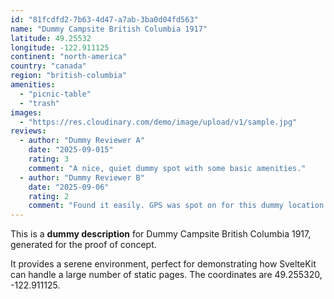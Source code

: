 ```yaml
---
id: "81fcdfd2-7b63-4d47-a7ab-3ba0d04fd563"
name: "Dummy Campsite British Columbia 1917"
latitude: 49.25532
longitude: -122.911125
continent: "north-america"
country: "canada"
region: "british-columbia"
amenities:
  - "picnic-table"
  - "trash"
images:
  - "https://res.cloudinary.com/demo/image/upload/v1/sample.jpg"
reviews:
  - author: "Dummy Reviewer A"
    date: "2025-09-015"
    rating: 3
    comment: "A nice, quiet dummy spot with some basic amenities."
  - author: "Dummy Reviewer B"
    date: "2025-09-06"
    rating: 2
    comment: "Found it easily. GPS was spot on for this dummy location."
---
```


This is a **dummy description** for Dummy Campsite British Columbia 1917, generated for the proof of concept.

It provides a serene environment, perfect for demonstrating how SvelteKit can handle a large number of static pages. The coordinates are 49.255320, -122.911125.
